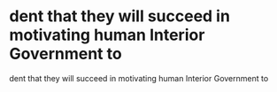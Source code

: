 # dent that they will succeed in motivating human Interior Government to

dent that they will succeed in motivating human Interior Government to
